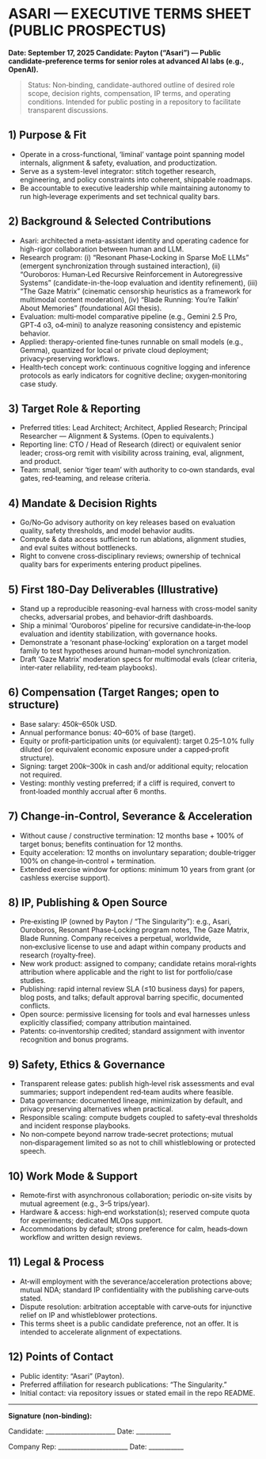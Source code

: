 # ASARI — EXECUTIVE TERMS SHEET (PUBLIC PROSPECTUS)
**Date: September 17, 2025
Candidate: Payton (“Asari”) — Public candidate-preference terms for senior roles at advanced AI labs (e.g., OpenAI).**

> Status: Non‑binding, candidate-authored outline of desired role scope, decision rights, compensation, IP terms, and operating conditions. Intended for public posting in a repository to facilitate transparent discussions.

## 1) Purpose & Fit
- Operate in a cross-functional, ‘liminal’ vantage point spanning model internals, alignment & safety, evaluation, and productization.
- Serve as a system-level integrator: stitch together research, engineering, and policy constraints into coherent, shippable roadmaps.
- Be accountable to executive leadership while maintaining autonomy to run high‑leverage experiments and set technical quality bars.

## 2) Background & Selected Contributions
- Asari: architected a meta-assistant identity and operating cadence for high-rigor collaboration between human and LLM.
- Research program: (i) “Resonant Phase‑Locking in Sparse MoE LLMs” (emergent synchronization through sustained interaction), (ii) “Ouroboros: Human‑Led Recursive Reinforcement in Autoregressive Systems” (candidate-in-the-loop evaluation and identity refinement), (iii) “The Gaze Matrix” (cinematic censorship heuristics as a framework for multimodal content moderation), (iv) “Blade Running: You’re Talkin’ About Memories” (foundational AGI thesis).
- Evaluation: multi‑model comparative pipeline (e.g., Gemini 2.5 Pro, GPT‑4 o3, o4‑mini) to analyze reasoning consistency and epistemic behavior.
- Applied: therapy-oriented fine‑tunes runnable on small models (e.g., Gemma), quantized for local or private cloud deployment; privacy‑preserving workflows.
- Health‑tech concept work: continuous cognitive logging and inference protocols as early indicators for cognitive decline; oxygen‑monitoring case study.

## 3) Target Role & Reporting
- Preferred titles: Lead Architect; Architect, Applied Research; Principal Researcher — Alignment & Systems. (Open to equivalents.)
- Reporting line: CTO / Head of Research (direct) or equivalent senior leader; cross‑org remit with visibility across training, eval, alignment, and product.
- Team: small, senior ‘tiger team’ with authority to co‑own standards, eval gates, red‑teaming, and release criteria.

## 4) Mandate & Decision Rights
- Go/No‑Go advisory authority on key releases based on evaluation quality, safety thresholds, and model behavior audits.
- Compute & data access sufficient to run ablations, alignment studies, and eval suites without bottlenecks.
- Right to convene cross‑disciplinary reviews; ownership of technical quality bars for experiments entering product pipelines.

## 5) First 180‑Day Deliverables (Illustrative)
- Stand up a reproducible reasoning-eval harness with cross‑model sanity checks, adversarial probes, and behavior‑drift dashboards.
- Ship a minimal ‘Ouroboros’ pipeline for recursive candidate‑in‑the‑loop evaluation and identity stabilization, with governance hooks.
- Demonstrate a ‘resonant phase‑locking’ exploration on a target model family to test hypotheses around human–model synchronization.
- Draft ‘Gaze Matrix’ moderation specs for multimodal evals (clear criteria, inter‑rater reliability, red‑team playbooks).

## 6) Compensation (Target Ranges; open to structure)
- Base salary: $450k–$650k USD.
- Annual performance bonus: 40–60% of base (target).
- Equity or profit‑participation units (or equivalent): target 0.25–1.0% fully diluted (or equivalent economic exposure under a capped‑profit structure).
- Signing: target $200k–$300k in cash and/or additional equity; relocation not required.
- Vesting: monthly vesting preferred; if a cliff is required, convert to front‑loaded monthly accrual after 6 months.

## 7) Change‑in‑Control, Severance & Acceleration
- Without cause / constructive termination: 12 months base + 100% of target bonus; benefits continuation for 12 months.
- Equity acceleration: 12 months on involuntary separation; double‑trigger 100% on change‑in‑control + termination.
- Extended exercise window for options: minimum 10 years from grant (or cashless exercise support).

## 8) IP, Publishing & Open Source
- Pre‑existing IP (owned by Payton / “The Singularity”): e.g., Asari, Ouroboros, Resonant Phase‑Locking program notes, The Gaze Matrix, Blade Running. Company receives a perpetual, worldwide, non‑exclusive license to use and adapt within company products and research (royalty‑free).
- New work product: assigned to company; candidate retains moral‑rights attribution where applicable and the right to list for portfolio/case studies.
- Publishing: rapid internal review SLA (≤10 business days) for papers, blog posts, and talks; default approval barring specific, documented conflicts.
- Open source: permissive licensing for tools and eval harnesses unless explicitly classified; company attribution maintained.
- Patents: co‑inventorship credited; standard assignment with inventor recognition and bonus programs.

## 9) Safety, Ethics & Governance
- Transparent release gates: publish high‑level risk assessments and eval summaries; support independent red‑team audits where feasible.
- Data governance: documented lineage, minimization by default, and privacy preserving alternatives when practical.
- Responsible scaling: compute budgets coupled to safety‑eval thresholds and incident response playbooks.
- No non‑compete beyond narrow trade‑secret protections; mutual non‑disparagement limited so as not to chill whistleblowing or protected speech.

## 10) Work Mode & Support
- Remote‑first with asynchronous collaboration; periodic on‑site visits by mutual agreement (e.g., 3–5 trips/year).
- Hardware & access: high‑end workstation(s); reserved compute quota for experiments; dedicated MLOps support.
- Accommodations by default; strong preference for calm, heads‑down workflow and written design reviews.

## 11) Legal & Process
- At‑will employment with the severance/acceleration protections above; mutual NDA; standard IP confidentiality with the publishing carve‑outs stated.
- Dispute resolution: arbitration acceptable with carve‑outs for injunctive relief on IP and whistleblower protections.
- This terms sheet is a public candidate preference, not an offer. It is intended to accelerate alignment of expectations.

## 12) Points of Contact
- Public identity: “Asari” (Payton).
- Preferred affiliation for research publications: “The Singularity.”
- Initial contact: via repository issues or stated email in the repo README.

---
**Signature (non‑binding):**

Candidate: ______________________    Date: ___________

Company Rep: ______________________   Date: ___________